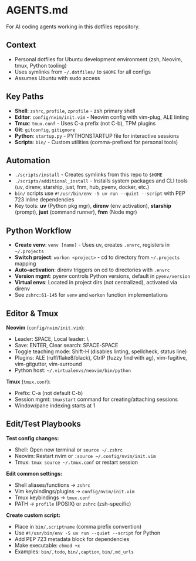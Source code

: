 # AGENTS.md

For AI coding agents working in this dotfiles repository.

## Context

- Personal dotfiles for Ubuntu development environment (zsh, Neovim, tmux, Python tooling)
- Uses symlinks from `~/.dotfiles/` to `$HOME` for all configs
- Assumes Ubuntu with sudo access

## Key Paths

- **Shell**: `zshrc`, `profile`, `zprofile` - zsh primary shell
- **Editor**: `config/nvim/init.vim` - Neovim config with vim-plug, ALE linting
- **Tmux**: `tmux.conf` - Uses C-a prefix (not C-b), TPM plugins
- **Git**: `gitconfig`, `gitignore`
- **Python**: `startup.py` - PYTHONSTARTUP file for interactive sessions
- **Scripts**: `bin/` - Custom utilities (comma-prefixed for personal tools)

## Automation

- `./scripts/install` - Creates symlinks from this repo to `$HOME`
- `./scripts/additional_install` - Installs system packages and CLI tools (uv, direnv, starship, just, fnm, hub, pyenv, docker, etc.)
- `bin/` scripts use `#!/usr/bin/env -S uv run --quiet --script` with PEP 723 inline dependencies
- Key tools: **uv** (Python pkg mgr), **direnv** (env activation), **starship** (prompt), **just** (command runner), **fnm** (Node mgr)

## Python Workflow

- **Create venv**: `venv [name]` - Uses uv, creates `.envrc`, registers in `~/.projects`
- **Switch project**: `workon <project>` - cd to directory from `~/.projects` mapping
- **Auto-activation**: direnv triggers on cd to directories with `.envrc`
- **Version mgmt**: pyenv controls Python versions, default in `pyenv/version`
- **Virtual envs**: Located in project dirs (not centralized), activated via direnv
- See `zshrc:61-145` for `venv` and `workon` function implementations

## Editor & Tmux

**Neovim** (`config/nvim/init.vim`):
- Leader: SPACE, Local leader: \
- Save: ENTER, Clear search: SPACE-SPACE
- Toggle teaching mode: Shift-H (disables linting, spellcheck, status line)
- Plugins: ALE (ruff/flake8/black), CtrlP (fuzzy find with ag), vim-fugitive, vim-gitgutter, vim-surround
- Python host: `~/.virtualenvs/neovim/bin/python`

**Tmux** (`tmux.conf`):
- Prefix: C-a (not default C-b)
- Session mgmt: `tmuxstart` command for creating/attaching sessions
- Window/pane indexing starts at 1

## Edit/Test Playbooks

**Test config changes:**
- Shell: Open new terminal or `source ~/.zshrc`
- Neovim: Restart nvim or `:source ~/.config/nvim/init.vim`
- Tmux: `tmux source ~/.tmux.conf` or restart session

**Edit common settings:**
- Shell aliases/functions → `zshrc`
- Vim keybindings/plugins → `config/nvim/init.vim`
- Tmux keybindings → `tmux.conf`
- PATH → `profile` (POSIX) or `zshrc` (zsh-specific)

**Create custom script:**
- Place in `bin/,scriptname` (comma prefix convention)
- Use `#!/usr/bin/env -S uv run --quiet --script` for Python
- Add PEP 723 metadata block for dependencies
- Make executable: `chmod +x`
- Examples: `bin/,todo`, `bin/,caption`, `bin/,md_urls`
